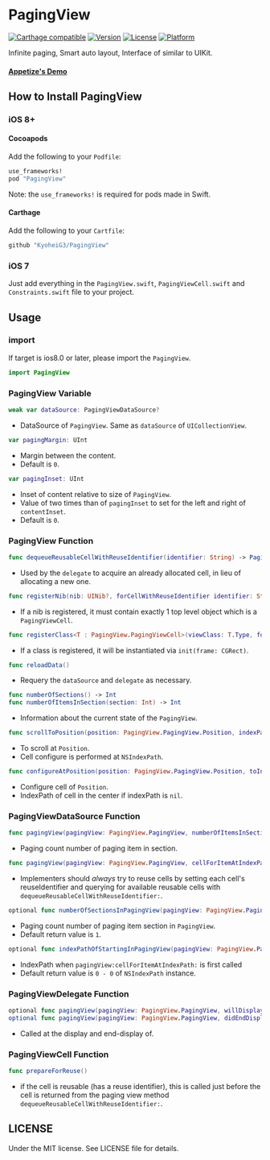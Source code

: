 # PagingView

[![Carthage compatible](https://img.shields.io/badge/Carthage-compatible-4BC51D.svg?style=flat)](https://github.com/Carthage/Carthage)
[![Version](https://img.shields.io/cocoapods/v/PagingView.svg?style=flat)](http://cocoadocs.org/docsets/PagingView)
[![License](https://img.shields.io/cocoapods/l/PagingView.svg?style=flat)](http://cocoadocs.org/docsets/PagingView)
[![Platform](https://img.shields.io/cocoapods/p/PagingView.svg?style=flat)](http://cocoadocs.org/docsets/PagingView)

Infinite paging, Smart auto layout, Interface of similar to UIKit.

#### [Appetize's Demo](https://appetize.io/app/030jqrt4nkm60rc0qu1wrvg4v8)

## How to Install PagingView

### iOS 8+

#### Cocoapods

Add the following to your `Podfile`:

```Ruby
use_frameworks!
pod "PagingView"
```
Note: the `use_frameworks!` is required for pods made in Swift.

#### Carthage

Add the following to your `Cartfile`:

```Ruby
github "KyoheiG3/PagingView"
```

### iOS 7

Just add everything in the `PagingView.swift`, `PagingViewCell.swift` and `Constraints.swift` file to your project.

## Usage

### import

If target is ios8.0 or later, please import the `PagingView`.

```swift
import PagingView
```

### PagingView Variable

```swift
weak var dataSource: PagingViewDataSource?
```
* DataSource of `PagingView`. Same as `dataSource` of `UICollectionView`.

```swift
var pagingMargin: UInt
```
* Margin between the content.
* Default is `0`.

```swift
var pagingInset: UInt
```
* Inset of content relative to size of `PagingView`.
* Value of two times than of `pagingInset` to set for the left and right of `contentInset`.
* Default is `0`.

### PagingView Function

```swift
func dequeueReusableCellWithReuseIdentifier(identifier: String) -> PagingView.PagingViewCell
```
* Used by the `delegate` to acquire an already allocated cell, in lieu of allocating a new one.

```swift
func registerNib(nib: UINib?, forCellWithReuseIdentifier identifier: String)
```
* If a nib is registered, it must contain exactly 1 top level object which is a `PagingViewCell`.

```swift
func registerClass<T : PagingView.PagingViewCell>(viewClass: T.Type, forCellWithReuseIdentifier identifier: String)
```
* If a class is registered, it will be instantiated via `init(frame: CGRect)`.

```swift
func reloadData()
```
* Requery the `dataSource` and `delegate` as necessary.

```swift
func numberOfSections() -> Int
func numberOfItemsInSection(section: Int) -> Int
```
* Information about the current state of the `PagingView`.

```swift
func scrollToPosition(position: PagingView.PagingView.Position, indexPath: NSIndexPath? = default, animated: Bool = default)
```
* To scroll at `Position`.
* Cell configure is performed at `NSIndexPath`.

```swift
func configureAtPosition(position: PagingView.PagingView.Position, toIndexPath: NSIndexPath? = default)
```
* Configure cell of `Position`.
* IndexPath of cell in the center if indexPath is `nil`.

### PagingViewDataSource Function

```swift
func pagingView(pagingView: PagingView.PagingView, numberOfItemsInSection section: Int) -> Int
```
* Paging count number of paging item in section.

```swift
func pagingView(pagingView: PagingView.PagingView, cellForItemAtIndexPath indexPath: NSIndexPath) -> PagingView.PagingViewCell
```
* Implementers should *always* try to reuse cells by setting each cell's reuseIdentifier and querying for available reusable cells with `dequeueReusableCellWithReuseIdentifier:`.

```swift
optional func numberOfSectionsInPagingView(pagingView: PagingView.PagingView) -> Int
```
* Paging count number of paging item section in `PagingView`.
* Default return value is `1`.

```swift
optional func indexPathOfStartingInPagingView(pagingView: PagingView.PagingView) -> NSIndexPath?
```
* IndexPath when `pagingView:cellForItemAtIndexPath:` is first called
* Default return value is `0 - 0` of `NSIndexPath` instance.

### PagingViewDelegate Function

```swift
optional func pagingView(pagingView: PagingView.PagingView, willDisplayCell cell: PagingView.PagingViewCell, forItemAtIndexPath indexPath: NSIndexPath)
optional func pagingView(pagingView: PagingView.PagingView, didEndDisplayingCell cell: PagingView.PagingViewCell, forItemAtIndexPath indexPath: NSIndexPath)
```
* Called at the display and end-display of.

### PagingViewCell Function

```swift
func prepareForReuse()
```
* if the cell is reusable (has a reuse identifier), this is called just before the cell is returned from the paging view method `dequeueReusableCellWithReuseIdentifier:`.

## LICENSE

Under the MIT license. See LICENSE file for details.
